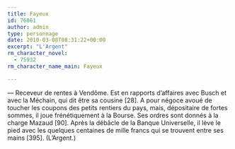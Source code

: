 ```yaml
---
title: Fayeux
id: 76861
author: admin
type: personnage
date: 2010-03-08T08:31:22+00:00
excerpt: "L'Argent"
rm_character_novel:
  - 75932
rm_character_name_main: Fayeux

---
```

— Receveur de rentes à Vendôme. Est en rapports d&rsquo;affaires avec Busch et avec la Méchain, qui dit être sa cousine [28]. A pour négoce avoué de toucher les coupons des petits rentiers du pays, mais, dépositaire de fortes sommes, il joue frénétiquement à la Bourse. Ses ordres sont donnés à la charge Mazaud [90]. Après la débâcle de la Banque Universelle, il lève le pied avec les quelques centaines de mille francs qui se trouvent entre ses mains [395]. (L&rsquo;Argent.)